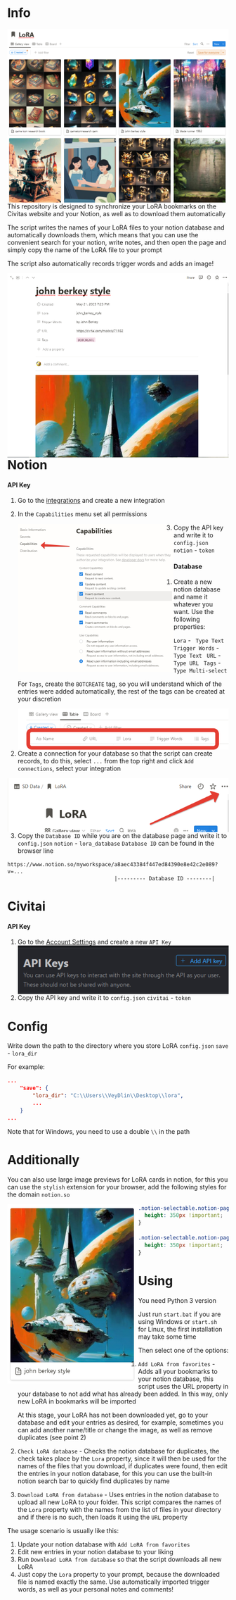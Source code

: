# Info

<img src=".github/notion_demo.png" style="float: left;" />

This repository is designed to synchronize your LoRA bookmarks on the Civitas website and your Notion, as well as to download them automatically


The script writes the names of your LoRA files to your notion database and automatically downloads them, which means that you can use the convenient search for your notion, write notes, and then open the page and simply copy the name of the LoRA file to your prompt

The script also automatically records trigger words and adds an image!

<img src=".github/notion_full_card_demo.png" style="float: left;" />

# Notion

#### API Key

1) Go to the [integrations](https://www.notion.so/my-integrations) and create a new integration

2) In the `Capabilities` menu set all permissions

   <img src=".github/notion_capabilities.png" style="zoom:50%;float: left;" />

3) Copy the API key and write it to `config.json` `notion` - `token`

#### Database

1) Create a new notion database and name it whatever you want. Use the following properties:

   `Lora` - ` Type Text` 
   ` Trigger Words`  - ` Type Text` 
   ` URL`  - ` Type URL` 
   ` Tags`  - ` Type Multi-select` 

   For `Tags`, create the `BOTCREATE` tag, so you will understand which of the entries were added automatically, the rest of the tags can be created at your discretion

   <img src=".github/notion_database.png" style="float: left;" />

2) Create a connection for your database so that the script can create records, to do this, select `...` from the top right and click `Add connections`, select your integration

  <img src=".github/notion_menu.png" style="float: left;" />

3) Copy the `Database ID` while you are on the database page and write it to `config.json` `notion` - `lora_database`
    `Database ID` can be found in the browser line

  ```
  https://www.notion.so/myworkspace/a8aec43384f447ed84390e8e42c2e089?v=...
                                    |--------- Database ID --------|
  ```

# Civitai

#### API Key

1) Go to the [Account Settings](https://civitai.com/user/account)  and create a new  `API Key`
    <img src=".github/civitai_api.png" style="float: left;" />

2) Copy the API key and write it to `config.json` `civitai` - `token`


# Config 

Write down the path to the directory where you store LoRA `config.json` `save` - `lora_dir`

For example:
```json
...
	"save": {
        "lora_dir": "C:\\Users\\VeyDlin\\Desktop\\lora",
        ...
    }
...
```
Note that for Windows, you need to use a double `\\` in the path


# Additionally 

You can also use large image previews for LoRA cards in notion, for this you can use the `stylish` extension for your browser, add the following styles for the domain `notion.so `

<img src=".github/notion_card_demo.png" style="float: left;" />

```css
.notion-selectable.notion-page-block.notion-collection-item a > div:first-child > div:first-child > div:first-child {
  height: 350px !important;
}

.notion-selectable.notion-page-block.notion-collection-item a > div:first-child > div:first-child > div:first-child img {
  height: 350px !important;
}
```

# Using

You need Python 3 version

Just run `start.bat` if you are using Windows or `start.sh ` for Linux, the first installation may take some time

Then select one of the options:

1) `Add LoRA from favorites` - Adds all your bookmarks to your notion database, this script uses the URL property in your database to not add what has already been added. In this way, only new LoRA in bookmarks will be imported

   At this stage, your LoRA has not been downloaded yet, go to your database and edit your entries as desired, for example, sometimes you can add another name/title or change the image, as well as remove duplicates (see point 2)

2) `Check LoRA database` - Checks the notion database for duplicates, the check takes place by the `Lora` property, since it will then be used for the names of the files that you download, if duplicates were found, then edit the entries in your notion database, for this you can use the built-in notion search bar to quickly find duplicates by name

3) `Download LoRA from database` - Uses entries in the notion database to upload all new LoRA to your folder. This script compares the names of the `Lora` property with the names from the list of files in your directory and if there is no such, then loads it using the `URL` property

The usage scenario is usually like this:

1) Update your notion database with `Add LoRA from favorites`
2) Edit new entries in your notion database to your liking
3) Run `Download LoRA from database` so that the script downloads all new LoRA
4) Just copy the `Lora` property to your prompt, because the downloaded file is named exactly the same. Use automatically imported trigger words, as well as your personal notes and comments!